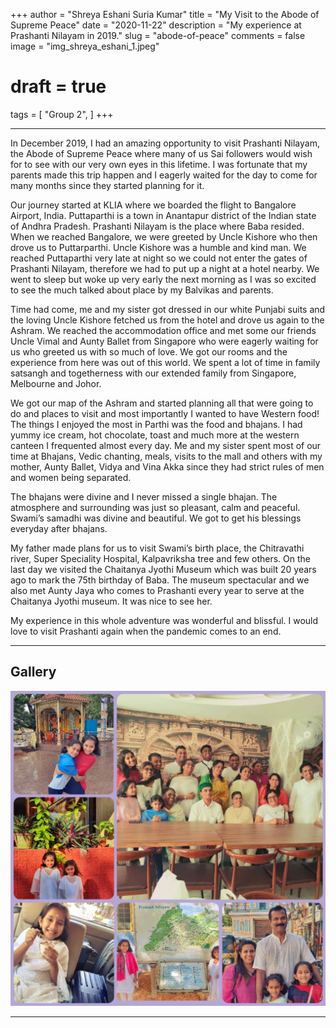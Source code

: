 +++
author = "Shreya Eshani Suria Kumar"
title = "My Visit to the Abode of Supreme Peace"
date = "2020-11-22"
description = "My experience at Prashanti Nilayam in 2019."
slug = "abode-of-peace"
comments = false
image = "img_shreya_eshani_1.jpeg"
# draft = true
tags = [
    "Group 2",
]
+++

---

In December 2019, I had an amazing opportunity to visit Prashanti Nilayam, the Abode of Supreme Peace where many of us Sai followers would wish for to see with our very own eyes in this lifetime. I was fortunate that my parents made this trip happen and I eagerly waited for the day to come for many months since they started planning for it.

Our journey started at KLIA where we boarded the flight to Bangalore Airport, India. Puttaparthi is a town in Anantapur district of the Indian state of Andhra Pradesh. Prashanti Nilayam is the place where Baba resided. When we reached Bangalore, we were greeted by Uncle Kishore who then drove us to Puttarparthi. Uncle Kishore was a humble and kind man. We reached Puttaparthi very late at night so we could not enter the gates of Prashanti Nilayam, therefore we had to put up a night at a hotel nearby. We went to sleep but woke up very early the next morning as I was so excited to see the much talked about place by my Balvikas and parents.

Time had come, me and my sister got dressed in our white Punjabi suits and the loving Uncle Kishore fetched us from the hotel and drove us again to the Ashram. We reached the accommodation office and met some our friends Uncle Vimal and Aunty Ballet from Singapore who were eagerly waiting for us who greeted us with so much of love. We got our rooms and the experience from here was out of this world. We spent a lot of time in family satsangh and togetherness with our extended family from Singapore, Melbourne and Johor.

We got our map of the Ashram and started planning all that were going to do and places to visit and most importantly I wanted to have Western food! The things I enjoyed the most in Parthi was the food and bhajans. I had yummy ice cream, hot chocolate, toast and much more at the western canteen I frequented almost every day. Me and my sister spent most of our time at Bhajans, Vedic chanting, meals, visits to the mall and others with my mother, Aunty Ballet, Vidya and Vina Akka since they had strict rules of men and women being separated.

The bhajans were divine and I never missed a single bhajan. The atmosphere and surrounding was just so pleasant, calm and peaceful. Swami’s samadhi was divine and beautiful. We got to get his blessings everyday after bhajans.

My father made plans for us to visit Swami’s birth place, the Chitravathi river, Super Speciality Hospital, Kalpavriksha tree and few others. On the last day we visited the Chaitanya Jyothi Museum which was built 20 years ago to mark the 75th birthday of Baba. The museum spectacular and we also met Aunty Jaya who comes to Prashanti every year to serve at the Chaitanya Jyothi museum. It was nice to see her.

My experience in this whole adventure was wonderful and blissful. I would love to visit Prashanti again when the pandemic comes to an end.

---

## Gallery

![](img_shreya_eshani_1.jpeg)

---
